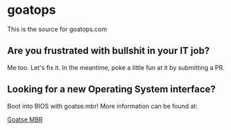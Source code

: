 # goatops
This is the source for goatops.com

## Are you frustrated with bullshit in your IT job?

Me too. Let's fix it. In the meantime, poke a little fun at it by submitting a PR.

## Looking for a new Operating System interface?

Boot into BIOS with goatse.mbr! More information can be found at:

[Goatse MBR](https://github.com/jbremer/goatse.mbr)
